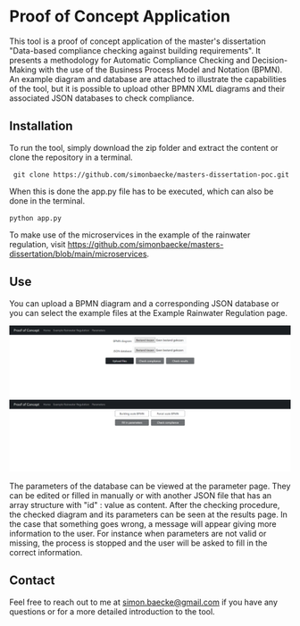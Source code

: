 # Proof of Concept Application
This tool is a proof of concept application of the master's dissertation "Data-based compliance checking against building requirements". It presents a methodology for Automatic Compliance Checking and Decision-Making with the use of the Business Process Model and Notation (BPMN). An example diagram and database are attached to illustrate the capabilities of the tool, but it is possible to upload other BPMN XML diagrams and their associated JSON databases to check compliance.

## Installation
To run the tool, simply download the zip folder and extract the content or clone the repository in a terminal.
```
 git clone https://github.com/simonbaecke/masters-dissertation-poc.git
 ```
 When this is done the app.py file has to be executed, which can also be done in the terminal.
```
python app.py
 ```

 To make use of the microservices in the example of the rainwater regulation, visit https://github.com/simonbaecke/masters-dissertation/blob/main/microservices.
## Use
You can upload a BPMN diagram and a corresponding JSON database or you can select the example files at the Example Rainwater Regulation page.

![alt text](https://github.com/simonbaecke/GMasterproef/blob/main/home.png)
![alt text](https://github.com/simonbaecke/GMasterproef/blob/main/example.png)

The parameters of the database can be viewed at the parameter page. They can be edited or filled in manually or with another JSON file that has an array structure with "id" : value as content. After the checking procedure, the checked diagram and its parameters can be seen at the results page. In the case that something goes wrong, a message will appear giving more information to the user. For instance when parameters are not valid or missing, the process is stopped and the user will be asked to fill in the correct information.

## Contact
Feel free to reach out to me at simon.baecke@gmail.com if you have any questions or for a more detailed introduction to the tool.
